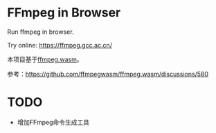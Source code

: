 # FFmpeg in Browser

Run ffmpeg in browser.

Try online: https://ffmpeg.gcc.ac.cn/

本项目基于[ffmpeg.wasm](https://github.com/ffmpegwasm/ffmpeg.wasm)。

参考：https://github.com/ffmpegwasm/ffmpeg.wasm/discussions/580

# TODO

- 增加FFmpeg命令生成工具

